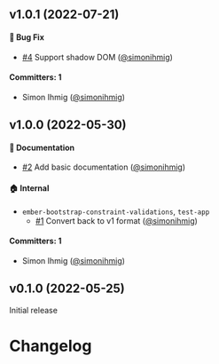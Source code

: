 

## v1.0.1 (2022-07-21)

#### :bug: Bug Fix
* [#4](https://github.com/ember-bootstrap/ember-bootstrap-constraint-validations/pull/4) Support shadow DOM ([@simonihmig](https://github.com/simonihmig))

#### Committers: 1
- Simon Ihmig ([@simonihmig](https://github.com/simonihmig))

## v1.0.0 (2022-05-30)

#### :memo: Documentation
* [#2](https://github.com/kaliber5/ember-bootstrap-constraint-validations/pull/2) Add basic documentation ([@simonihmig](https://github.com/simonihmig))

#### :house: Internal
* `ember-bootstrap-constraint-validations`, `test-app`
  * [#1](https://github.com/kaliber5/ember-bootstrap-constraint-validations/pull/1) Convert back to v1 format ([@simonihmig](https://github.com/simonihmig))

#### Committers: 1
- Simon Ihmig ([@simonihmig](https://github.com/simonihmig))

## v0.1.0 (2022-05-25)

Initial release


# Changelog
